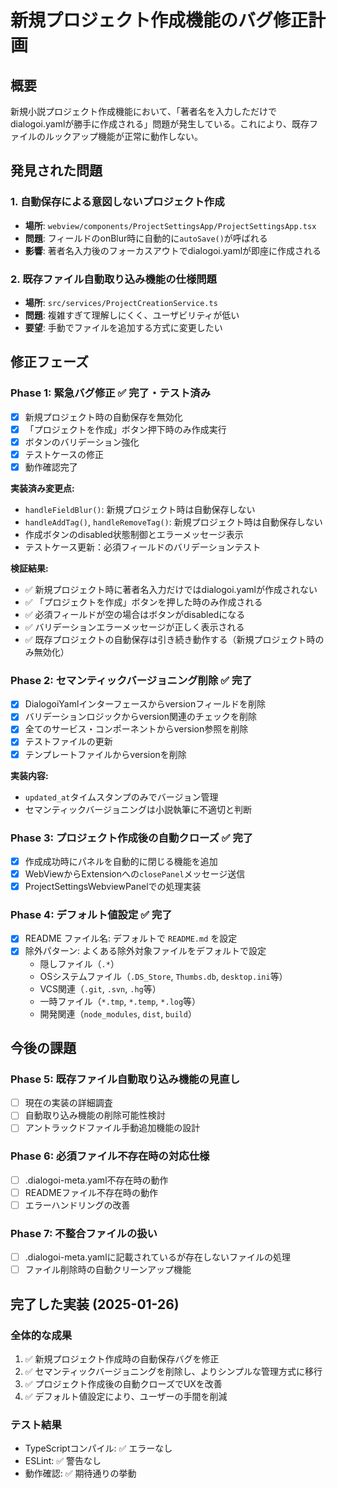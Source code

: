 # 新規プロジェクト作成機能のバグ修正計画

## 概要

新規小説プロジェクト作成機能において、「著者名を入力しただけでdialogoi.yamlが勝手に作成される」問題が発生している。これにより、既存ファイルのルックアップ機能が正常に動作しない。

## 発見された問題

### 1. 自動保存による意図しないプロジェクト作成
- **場所**: `webview/components/ProjectSettingsApp/ProjectSettingsApp.tsx`
- **問題**: フィールドのonBlur時に自動的に`autoSave()`が呼ばれる
- **影響**: 著者名入力後のフォーカスアウトでdialogoi.yamlが即座に作成される

### 2. 既存ファイル自動取り込み機能の仕様問題
- **場所**: `src/services/ProjectCreationService.ts`
- **問題**: 複雑すぎて理解しにくく、ユーザビリティが低い
- **要望**: 手動でファイルを追加する方式に変更したい

## 修正フェーズ

### Phase 1: 緊急バグ修正 ✅ **完了・テスト済み**
- [x] 新規プロジェクト時の自動保存を無効化
- [x] 「プロジェクトを作成」ボタン押下時のみ作成実行
- [x] ボタンのバリデーション強化
- [x] テストケースの修正
- [x] 動作確認完了

**実装済み変更点:**
- `handleFieldBlur()`: 新規プロジェクト時は自動保存しない
- `handleAddTag()`, `handleRemoveTag()`: 新規プロジェクト時は自動保存しない
- 作成ボタンのdisabled状態制御とエラーメッセージ表示
- テストケース更新：必須フィールドのバリデーションテスト

**検証結果:**
- ✅ 新規プロジェクト時に著者名入力だけではdialogoi.yamlが作成されない
- ✅ 「プロジェクトを作成」ボタンを押した時のみ作成される
- ✅ 必須フィールドが空の場合はボタンがdisabledになる
- ✅ バリデーションエラーメッセージが正しく表示される
- ✅ 既存プロジェクトの自動保存は引き続き動作する（新規プロジェクト時のみ無効化）

### Phase 2: セマンティックバージョニング削除 ✅ **完了**
- [x] DialogoiYamlインターフェースからversionフィールドを削除
- [x] バリデーションロジックからversion関連のチェックを削除
- [x] 全てのサービス・コンポーネントからversion参照を削除
- [x] テストファイルの更新
- [x] テンプレートファイルからversionを削除

**実装内容:**
- `updated_at`タイムスタンプのみでバージョン管理
- セマンティックバージョニングは小説執筆に不適切と判断

### Phase 3: プロジェクト作成後の自動クローズ ✅ **完了**
- [x] 作成成功時にパネルを自動的に閉じる機能を追加
- [x] WebViewからExtensionへの`closePanel`メッセージ送信
- [x] ProjectSettingsWebviewPanelでの処理実装

### Phase 4: デフォルト値設定 ✅ **完了**
- [x] README ファイル名: デフォルトで `README.md` を設定
- [x] 除外パターン: よくある除外対象ファイルをデフォルトで設定
  - 隠しファイル（`.*`）
  - OSシステムファイル（`.DS_Store`, `Thumbs.db`, `desktop.ini`等）
  - VCS関連（`.git`, `.svn`, `.hg`等）
  - 一時ファイル（`*.tmp`, `*.temp`, `*.log`等）
  - 開発関連（`node_modules`, `dist`, `build`）

## 今後の課題

### Phase 5: 既存ファイル自動取り込み機能の見直し
- [ ] 現在の実装の詳細調査
- [ ] 自動取り込み機能の削除可能性検討
- [ ] アントラックドファイル手動追加機能の設計

### Phase 6: 必須ファイル不存在時の対応仕様
- [ ] .dialogoi-meta.yaml不存在時の動作
- [ ] READMEファイル不存在時の動作
- [ ] エラーハンドリングの改善

### Phase 7: 不整合ファイルの扱い
- [ ] .dialogoi-meta.yamlに記載されているが存在しないファイルの処理
- [ ] ファイル削除時の自動クリーンアップ機能

## 完了した実装 (2025-01-26)

### 全体的な成果
1. ✅ 新規プロジェクト作成時の自動保存バグを修正
2. ✅ セマンティックバージョニングを削除し、よりシンプルな管理方式に移行
3. ✅ プロジェクト作成後の自動クローズでUXを改善
4. ✅ デフォルト値設定により、ユーザーの手間を削減

### テスト結果
- TypeScriptコンパイル: ✅ エラーなし
- ESLint: ✅ 警告なし
- 動作確認: ✅ 期待通りの挙動